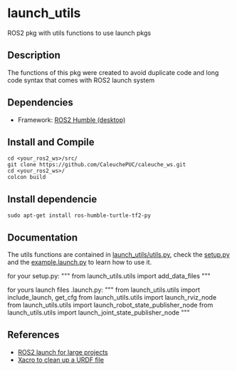 # launch_utils
ROS2 pkg with utils functions to use launch pkgs

## Description
The functions of this pkg were created to avoid duplicate code and long code syntax that comes with ROS2 launch system

## Dependencies
* Framework: [ROS2 Humble (desktop)](https://docs.ros.org/en/humble/Installation/Ubuntu-Install-Debians.html)

## Install and Compile
```
cd <your_ros2_ws>/src/
git clone https://github.com/CaleuchePUC/caleuche_ws.git
cd <your_ros2_ws>/
colcon build 
```

## Install dependencie 
```
sudo apt-get install ros-humble-turtle-tf2-py
```

## Documentation
The utils functions are contained in [launch_utils/utils.py](https://github.com/MonkyDCristian/launch_utils/blob/main/launch/example.launch.py), check the [setup.py](https://github.com/MonkyDCristian/launch_utils/blob/main/setup.py) and the [example.launch.py](https://github.com/MonkyDCristian/launch_utils/blob/main/launch/example.launch.py) to learn how to use it.

for your setup.py:
"""
from launch_utils.utils import add_data_files
"""

for yours launch files .launch.py:
"""
from launch_utils.utils import include_launch, get_cfg
from launch_utils.utils import launch_rviz_node
from launch_utils.utils import launch_robot_state_publisher_node
from launch_utils.utils import launch_joint_state_publisher_node
"""

## References 
* [ROS2 launch for large projects](https://docs.ros.org/en/humble/Tutorials/Intermediate/Launch/Using-ROS2-Launch-For-Large-Projects.html)
* [Xacro to clean up a URDF file](https://docs.ros.org/en/humble/Tutorials/Intermediate/URDF/Using-Xacro-to-Clean-Up-a-URDF-File.html)
